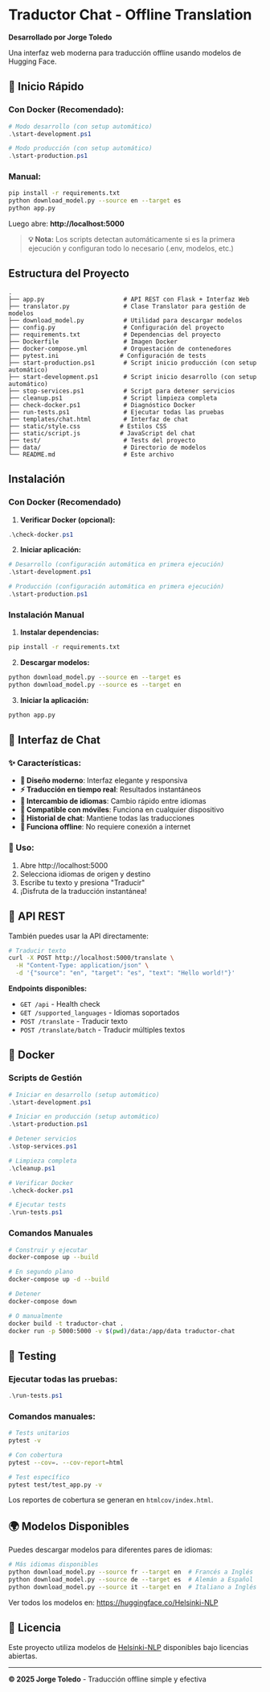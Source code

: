 # Traductor Chat - Offline Translation

**Desarrollado por Jorge Toledo**

Una interfaz web moderna para traducción offline usando modelos de Hugging Face.

## 🚀 Inicio Rápido

### Con Docker (Recomendado):
```powershell
# Modo desarrollo (con setup automático)
.\start-development.ps1

# Modo producción (con setup automático)
.\start-production.ps1
```

### Manual:
```bash
pip install -r requirements.txt
python download_model.py --source en --target es
python app.py
```

Luego abre: **http://localhost:5000**

> **💡 Nota:** Los scripts detectan automáticamente si es la primera ejecución y configuran todo lo necesario (.env, modelos, etc.)

## Estructura del Proyecto

```
.
├── app.py                      # API REST con Flask + Interfaz Web
├── translator.py               # Clase Translator para gestión de modelos
├── download_model.py           # Utilidad para descargar modelos
├── config.py                   # Configuración del proyecto
├── requirements.txt            # Dependencias del proyecto
├── Dockerfile                  # Imagen Docker
├── docker-compose.yml          # Orquestación de contenedores
├── pytest.ini                 # Configuración de tests
├── start-production.ps1        # Script inicio producción (con setup automático)
├── start-development.ps1       # Script inicio desarrollo (con setup automático)
├── stop-services.ps1           # Script para detener servicios
├── cleanup.ps1                 # Script limpieza completa
├── check-docker.ps1            # Diagnóstico Docker
├── run-tests.ps1               # Ejecutar todas las pruebas
├── templates/chat.html         # Interfaz de chat
├── static/style.css           # Estilos CSS
├── static/script.js           # JavaScript del chat
├── test/                       # Tests del proyecto
├── data/                       # Directorio de modelos
└── README.md                   # Este archivo
```

## Instalación

### Con Docker (Recomendado)

1. **Verificar Docker (opcional):**
```powershell
.\check-docker.ps1
```

2. **Iniciar aplicación:**
```powershell
# Desarrollo (configuración automática en primera ejecución)
.\start-development.ps1

# Producción (configuración automática en primera ejecución)
.\start-production.ps1
```

### Instalación Manual

1. **Instalar dependencias:**
```bash
pip install -r requirements.txt
```

2. **Descargar modelos:**
```bash
python download_model.py --source en --target es
python download_model.py --source es --target en
```

3. **Iniciar la aplicación:**
```bash
python app.py
```

## 💬 Interfaz de Chat

### ✨ Características:
- **🎨 Diseño moderno**: Interfaz elegante y responsiva
- **⚡ Traducción en tiempo real**: Resultados instantáneos
- **🔄 Intercambio de idiomas**: Cambio rápido entre idiomas
- **📱 Compatible con móviles**: Funciona en cualquier dispositivo
- **💬 Historial de chat**: Mantiene todas las traducciones
- **🚫 Funciona offline**: No requiere conexión a internet

### 🚀 Uso:
1. Abre http://localhost:5000
2. Selecciona idiomas de origen y destino
3. Escribe tu texto y presiona "Traducir"
4. ¡Disfruta de la traducción instantánea!

## 🔧 API REST

También puedes usar la API directamente:

```bash
# Traducir texto
curl -X POST http://localhost:5000/translate \
  -H "Content-Type: application/json" \
  -d '{"source": "en", "target": "es", "text": "Hello world!"}'
```

**Endpoints disponibles:**
- `GET /api` - Health check
- `GET /supported_languages` - Idiomas soportados  
- `POST /translate` - Traducir texto
- `POST /translate/batch` - Traducir múltiples textos

## 🐳 Docker

### Scripts de Gestión

```powershell
# Iniciar en desarrollo (setup automático)
.\start-development.ps1

# Iniciar en producción (setup automático)
.\start-production.ps1

# Detener servicios
.\stop-services.ps1

# Limpieza completa
.\cleanup.ps1

# Verificar Docker
.\check-docker.ps1

# Ejecutar tests
.\run-tests.ps1
```

### Comandos Manuales

```bash
# Construir y ejecutar
docker-compose up --build

# En segundo plano
docker-compose up -d --build

# Detener
docker-compose down

# O manualmente
docker build -t traductor-chat .
docker run -p 5000:5000 -v $(pwd)/data:/app/data traductor-chat
```

## 🧪 Testing

### Ejecutar todas las pruebas:
```powershell
.\run-tests.ps1
```

### Comandos manuales:
```bash
# Tests unitarios
pytest -v

# Con cobertura
pytest --cov=. --cov-report=html

# Test específico
pytest test/test_app.py -v
```

Los reportes de cobertura se generan en `htmlcov/index.html`.

## 🌍 Modelos Disponibles

Puedes descargar modelos para diferentes pares de idiomas:

```bash
# Más idiomas disponibles
python download_model.py --source fr --target en  # Francés a Inglés
python download_model.py --source de --target es  # Alemán a Español
python download_model.py --source it --target en  # Italiano a Inglés
```

Ver todos los modelos en: https://huggingface.co/Helsinki-NLP

## 📄 Licencia

Este proyecto utiliza modelos de [Helsinki-NLP](https://huggingface.co/Helsinki-NLP) disponibles bajo licencias abiertas.

---

**© 2025 Jorge Toledo** - Traducción offline simple y efectiva